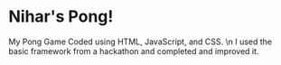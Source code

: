Nihar's Pong!
====
My Pong Game
Coded using HTML, JavaScript, and CSS. \n
I used the basic framework from a hackathon and completed and improved it.

